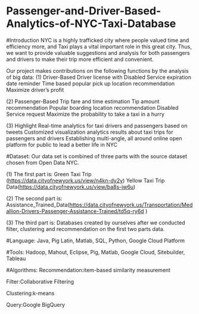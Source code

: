 # Passenger-and-Driver-Based-Analytics-of-NYC-Taxi-Database

#Introduction
NYC is a highly trafficked city where people valued time and efficiency more, and Taxi plays a vital important role in this great city. Thus, we want to provide valuable suggestions and analysis for both passengers and drivers to make their trip more efficient and convenient. 

Our project makes contributions on the following functions by the analysis of big data: 
(1) Driver-Based 
Driver license with Disabled Service expiration date reminder 
Time based popular pick up location recommendation 
Maximize driver’s profit 

(2) Passenger-Based 
Trip fare and time estimation 
Tip amount recommendation 
Popular boarding location recommendation 
Disabled Service request 
Maximize the probability to take a taxi in a hurry 

(3) Highlight 
Real-time analytics for taxi drivers and passengers based on tweets 
Customized visualization analytics results about taxi trips for passengers and drivers 
Establishing multi-angle, all around online open platform for public to lead a better life in NYC

#Dataset:
Our data set is combined of three parts with the source dataset chosen from Open Data NYC. 

(1) The first part is: 
Green Taxi Trip (https://data.cityofnewyork.us/view/n4kn-dy2y) 
Yellow Taxi Trip Data(https://data.cityofnewyork.us/view/ba8s-jw6u) 

(2) The second part is: 
Assistance_Trained_Data(https://data.cityofnewyork.us/Transportation/Medallion-Drivers-Passenger-Assistance-Trained/td5q-ry6d ) 

(3) The third part is: 
Databases created by ourselves after we conducted filter, clustering and recommendation on the first two parts data. 

#Language: 
Java, Pig Latin, Matlab, SQL, Python, Google Cloud Platform 

#Tools:
Hadoop, Mahout, Eclipse, Pig, Matlab, Google Cloud, Sitebuilder, Tableau 

#Algorithms: 
Recommendation:item-based similarity measurement

Filter:Collaborative Filtering

Clustering:k-means 

Query:Google BigQuery 
